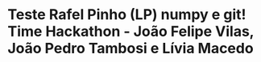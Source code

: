 # Teste Rafel Pinho (LP) numpy e git! Time Hackathon - João Felipe Vilas, João Pedro Tambosi e Lívia Macedo

